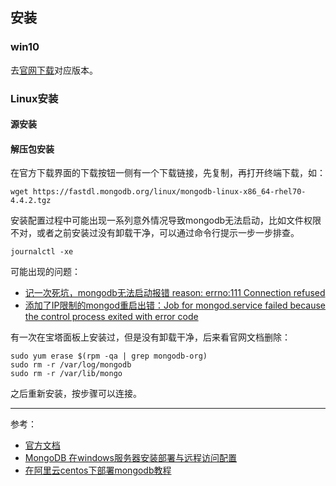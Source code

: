 ## 安装
### win10
去[官网下载](https://www.mongodb.com/try/download/community)对应版本。

### Linux安装
#### 源安装

#### 解压包安装
在官方下载界面的下载按钮一侧有一个下载链接，先复制，再打开终端下载，如：
```shell
wget https://fastdl.mongodb.org/linux/mongodb-linux-x86_64-rhel70-4.4.2.tgz
```

安装配置过程中可能出现一系列意外情况导致mongodb无法启动，比如文件权限不对，或者之前安装过没有卸载干净，可以通过命令行提示一步一步排查。
```shell
journalctl -xe
```

可能出现的问题：
- [记一次死坑，mongodb无法启动报错 reason: errno:111 Connection refused](https://blog.csdn.net/sinat_38385185/article/details/82699948#commentBox)
- [添加了IP限制的mongod重启出错：Job for mongod.service failed because the control process exited with error code](https://www.crifan.com/mongodb_add_multiple_ip_restriction_restart_mongod_fail_job_for_mongod_service_failed/)


有一次在宝塔面板上安装过，但是没有卸载干净，后来看官网文档删除：
```shell
sudo yum erase $(rpm -qa | grep mongodb-org)
sudo rm -r /var/log/mongodb
sudo rm -r /var/lib/mongo
```

之后重新安装，按步骤可以连接。

---

参考：
- [官方文档](https://docs.mongodb.com/manual/tutorial/install-mongodb-on-red-hat/)
- [MongoDB 在windows服务器安装部署与远程访问配置](https://juejin.cn/post/6844903745684242446#heading-0)
- [在阿里云centos下部署mongodb教程](https://www.yisu.com/zixun/146447.html)